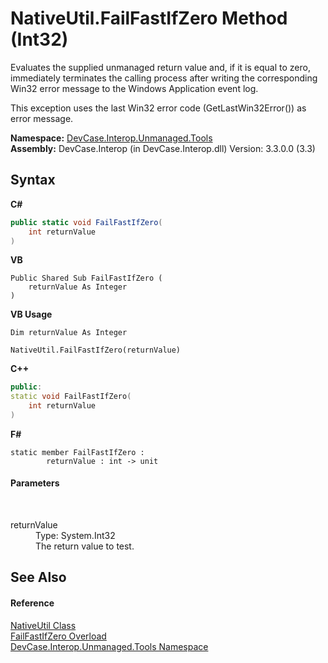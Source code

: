 # NativeUtil.FailFastIfZero Method (Int32)
 

Evaluates the supplied unmanaged return value and, if it is equal to zero, immediately terminates the calling process after writing the corresponding Win32 error message to the Windows Application event log. 

 This exception uses the last Win32 error code (GetLastWin32Error()) as error message.

**Namespace:**&nbsp;<a href="N_DevCase_Interop_Unmanaged_Tools">DevCase.Interop.Unmanaged.Tools</a><br />**Assembly:**&nbsp;DevCase.Interop (in DevCase.Interop.dll) Version: 3.3.0.0 (3.3)

## Syntax

**C#**<br />
``` C#
public static void FailFastIfZero(
	int returnValue
)
```

**VB**<br />
``` VB
Public Shared Sub FailFastIfZero ( 
	returnValue As Integer
)
```

**VB Usage**<br />
``` VB Usage
Dim returnValue As Integer

NativeUtil.FailFastIfZero(returnValue)
```

**C++**<br />
``` C++
public:
static void FailFastIfZero(
	int returnValue
)
```

**F#**<br />
``` F#
static member FailFastIfZero : 
        returnValue : int -> unit 

```


#### Parameters
&nbsp;<dl><dt>returnValue</dt><dd>Type: System.Int32<br />The return value to test.</dd></dl>

## See Also


#### Reference
<a href="T_DevCase_Interop_Unmanaged_Tools_NativeUtil">NativeUtil Class</a><br /><a href="Overload_DevCase_Interop_Unmanaged_Tools_NativeUtil_FailFastIfZero">FailFastIfZero Overload</a><br /><a href="N_DevCase_Interop_Unmanaged_Tools">DevCase.Interop.Unmanaged.Tools Namespace</a><br />